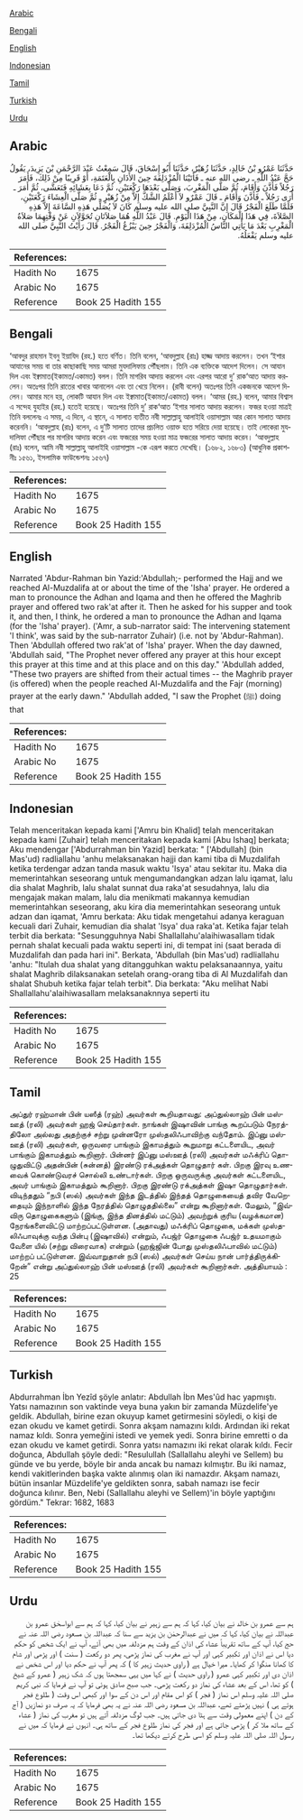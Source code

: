 [Arabic](#arabic)

[Bengali](#bengali)

[English](#english)

[Indonesian](#indonesian)

[Tamil](#tamil)

[Turkish](#turkish)

[Urdu](#urdu)

## Arabic


<div dir="rtl" lang="ar" style={{fontSize:'larger',backgroundColor:'#f8f9fa',padding:20}}>
حَدَّثَنَا عَمْرُو بْنُ خَالِدٍ، حَدَّثَنَا زُهَيْرٌ، حَدَّثَنَا أَبُو إِسْحَاقَ، قَالَ سَمِعْتُ عَبْدَ الرَّحْمَنِ بْنَ يَزِيدَ، يَقُولُ حَجَّ عَبْدُ اللَّهِ ـ رضى الله عنه ـ فَأَتَيْنَا الْمُزْدَلِفَةَ حِينَ الأَذَانِ بِالْعَتَمَةِ، أَوْ قَرِيبًا مِنْ ذَلِكَ، فَأَمَرَ رَجُلاً فَأَذَّنَ وَأَقَامَ، ثُمَّ صَلَّى الْمَغْرِبَ، وَصَلَّى بَعْدَهَا رَكْعَتَيْنِ، ثُمَّ دَعَا بِعَشَائِهِ فَتَعَشَّى، ثُمَّ أَمَرَ ـ أُرَى رَجُلاً ـ فَأَذَّنَ وَأَقَامَ ـ قَالَ عَمْرٌو لاَ أَعْلَمُ الشَّكَّ إِلاَّ مِنْ زُهَيْرٍ ـ ثُمَّ صَلَّى الْعِشَاءَ رَكْعَتَيْنِ، فَلَمَّا طَلَعَ الْفَجْرُ قَالَ إِنَّ النَّبِيَّ صلى الله عليه وسلم كَانَ لاَ يُصَلِّي هَذِهِ السَّاعَةَ إِلاَّ هَذِهِ الصَّلاَةَ، فِي هَذَا الْمَكَانِ، مِنْ هَذَا الْيَوْمِ‏.‏ قَالَ عَبْدُ اللَّهِ هُمَا صَلاَتَانِ تُحَوَّلاَنِ عَنْ وَقْتِهِمَا صَلاَةُ الْمَغْرِبِ بَعْدَ مَا يَأْتِي النَّاسُ الْمُزْدَلِفَةَ، وَالْفَجْرُ حِينَ يَبْزُغُ الْفَجْرُ‏.‏ قَالَ رَأَيْتُ النَّبِيَّ صلى الله عليه وسلم يَفْعَلُهُ‏.‏
</div>
<div style={{backgroundColor:'#f8f9fa',padding:20, marginBottom: 10}}><table> <thead> <tr> <th>References:</th> <th></th> </tr> </thead> <tbody><tr><td>Hadith No</td><td>1675</td></tr><tr><td>Arabic No</td><td>1675</td></tr><tr><td>Reference</td><td>Book 25 Hadith 155</td></tr></tbody></table></div>

## Bengali


<div dir="ltr" lang="bn" style={{fontSize:'larger',backgroundColor:'#f8f9fa',padding:20}}>
‘আবদুর রাহমান ইবনু ইয়াযিদ (রহ.) হতে বর্ণিত। তিনি বলেন, ‘আবদুল্লাহ (রাঃ) হাজ্জ আদায় করলেন। তখন ‘ইশার আযানের সময় বা তার কাছাকাছি সময় আমরা মুযদালিফায় পৌঁছলাম। তিনি এক ব্যক্তিকে আদেশ দিলেন। সে আযান দিল এবং ইক্বামাত(ইকামত/একামত) বলল। তিনি মাগরিব আদায় করলেন এবং এরপর আরো দু’ রাক‘আত আদায় করলেন। অতঃপর তিনি রাতের খাবার আনালেন এবং তা খেয়ে নিলেন। (রাবী বলেন) অতঃপর তিনি একজনকে আদেশ দিলেন। আমার মনে হয়, লোকটি আযান দিল এবং ইক্বামাত(ইকামত/একামত) বলল। ‘আমর (রহ.) বলেন, আমার বিশ্বাস এ সন্দেহ যুহাইর (রহ.) হতেই হয়েছে। অতঃপর তিনি দু’ রাক‘আত ‘ইশার সালাত আদায় করলেন। ফজর হওয়া মাত্রই তিনি বললেনঃ এ সময়, এ দিনে, এ স্থানে, এ সালাত ব্যতীত নবী সাল্লাল্লাহু আলাইহি ওয়াসাল্লাম আর কোন সালাত আদায় করেননি। ‘আবদুল্লাহ (রাঃ) বলেন, এ দু’টি সালাত তাদের প্রচলিত ওয়াক্ত হতে সরিয়ে দেয়া হয়েছে। তাই লোকেরা মুযদালিফা পৌঁছার পর মাগরিব আদায় করেন এবং ফজরের সময় হওয়া মাত্র ফজরের সালাত আদায় করেন। ‘আবদুল্লাহ (রাঃ) বলেন, আমি নবী সাল্লাল্লাহু আলাইহি ওয়াসাল্লাম -কে এরূপ করতে দেখেছি। (১৬৮২, ১৬৮৩) (আধুনিক প্রকাশনীঃ ১৫৬১, ইসলামিক ফাউন্ডেশনঃ ১৫৬৭)
</div>
<div style={{backgroundColor:'#f8f9fa',padding:20, marginBottom: 10}}><table> <thead> <tr> <th>References:</th> <th></th> </tr> </thead> <tbody><tr><td>Hadith No</td><td>1675</td></tr><tr><td>Arabic No</td><td>1675</td></tr><tr><td>Reference</td><td>Book 25 Hadith 155</td></tr></tbody></table></div>

## English


<div dir="ltr" lang="en" style={{fontSize:'larger',backgroundColor:'#f8f9fa',padding:20}}>
Narrated 'Abdur-Rahman bin Yazid:'Abdullah;- performed the Hajj and we reached Al-Muzdalifa at or about the time of the 'Isha' prayer. He ordered a man to pronounce the Adhan and Iqama and then he offered the Maghrib prayer and offered two rak'at after it. Then he asked for his supper and took it, and then, I think, he ordered a man to pronounce the Adhan and Iqama (for the 'Isha' prayer). ('Amr, a sub-narrator said: The intervening statement 'I think', was said by the sub-narrator Zuhair) (i.e. not by 'Abdur-Rahman). Then 'Abdullah offered two rak'at of 'Isha' prayer. When the day dawned, 'Abdullah said, "The Prophet never offered any prayer at this hour except this prayer at this time and at this place and on this day." 'Abdullah added, "These two prayers are shifted from their actual times -- the Maghrib prayer (is offered) when the people reached Al-Muzdalifa and the Fajr (morning) prayer at the early dawn." 'Abdullah added, "I saw the Prophet (ﷺ) doing that
</div>
<div style={{backgroundColor:'#f8f9fa',padding:20, marginBottom: 10}}><table> <thead> <tr> <th>References:</th> <th></th> </tr> </thead> <tbody><tr><td>Hadith No</td><td>1675</td></tr><tr><td>Arabic No</td><td>1675</td></tr><tr><td>Reference</td><td>Book 25 Hadith 155</td></tr></tbody></table></div>

## Indonesian


<div dir="ltr" lang="id" style={{fontSize:'larger',backgroundColor:'#f8f9fa',padding:20}}>
Telah menceritakan kepada kami ['Amru bin Khalid] telah menceritakan kepada kami [Zuhair] telah menceritakan kepada kami [Abu Ishaq] berkata; Aku mendengar ['Abdurrahman bin Yazid] berkata: " ['Abdullah] (bin Mas'ud) radliallahu 'anhu melaksanakan hajji dan kami tiba di Muzdalifah ketika terdengar adzan tanda masuk waktu 'Isya' atau sekitar itu. Maka dia memerintahkan seseorang untuk mengumandangkan adzan lalu iqamat, lalu dia shalat Maghrib, lalu shalat sunnat dua raka'at sesudahnya, lalu dia mengajak makan malam, lalu dia menikmati makannya kemudian memerintahkan seseorang, aku kira dia memerintahkan seseorang untuk adzan dan iqamat, 'Amru berkata: Aku tidak mengetahui adanya keraguan kecuali dari Zuhair, kemudian dia shalat 'Isya' dua raka'at. Ketika fajar telah terbit dia berkata: "Sesungguhnya Nabi Shallallahu'alaihiwasallam tidak pernah shalat kecuali pada waktu seperti ini, di tempat ini (saat berada di Muzdalifah dan pada hari ini". Berkata, 'Abdullah (bin Mas'ud) radliallahu 'anhu: "Itulah dua shalat yang ditangguhkan waktu pelaksanaannya, yaitu shalat Maghrib dilaksanakan setelah orang-orang tiba di Al Muzdalifah dan shalat Shubuh ketika fajar telah terbit". Dia berkata: "Aku melihat Nabi Shallallahu'alaihiwasallam melaksanaknnya seperti itu
</div>
<div style={{backgroundColor:'#f8f9fa',padding:20, marginBottom: 10}}><table> <thead> <tr> <th>References:</th> <th></th> </tr> </thead> <tbody><tr><td>Hadith No</td><td>1675</td></tr><tr><td>Arabic No</td><td>1675</td></tr><tr><td>Reference</td><td>Book 25 Hadith 155</td></tr></tbody></table></div>

## Tamil


<div dir="ltr" lang="ta" style={{fontSize:'larger',backgroundColor:'#f8f9fa',padding:20}}>
அப்துர் ரஹ்மான் பின் யஸீத் (ரஹ்) அவர்கள் கூறியதாவது: அப்துல்லாஹ் பின் மஸ்ஊத் (ரலி) அவர்கள் ஹஜ் செய்தார்கள். நாங்கள் இஷாவின் பாங்கு கூறப்படும் நேரத்திலோ அல்லது அதற்குச் சற்று முன்னரோ முஸ்தலிஃபாவிற்கு வந்தோம். இப்னு மஸ்ஊத் (ரலி) அவர்கள், ஒருவரை பாங்கும் இகாமத்தும் கூறுமாறு கட்டளையிட, அவர் பாங்கும் இகாமத்தும் கூறினார். பின்னர் இப்னு மஸ்ஊத் (ரலி) அவர்கள் மஃக்ரிப் தொழுதுவிட்டு அதன்பின் (சுன்னத்) இரண்டு ரக்அத்கள் தொழுதார் கள். பிறகு இரவு உணவைக் கொண்டுவரச் சொல்லி உண்டார்கள். பிறகு ஒருவருக்கு அவர்கள் கட்டளையிட, அவர் பாங்கும் இகாமத்தும் கூறினார். பிறகு இரண்டு ரக்அத்கள் இஷா தொழுதார்கள். விடிந்ததும் “நபி (ஸல்) அவர்கள் இந்த இடத்தில் இந்தத் தொழுகையைத் தவிர வேறெதையும் இந்நாளில் இந்த நேரத்தில் தொழுததில்லை” என்று கூறினார்கள். மேலும், “இவ்விரு தொழுகைகளும் (இங்கு, இந்த தினத்தில் மட்டும்) அவற்றுக் குரிய (வழக்கமான) நேரங்களைவிட்டு மாற்றப்பட்டுள்ளன. (அதாவது) மஃக்ரிப் தொழுகை, மக்கள் முஸ்தலிஃபாவுக்கு வந்த பின்பு (இஷாவில்) என்றும், ஃபஜ்ர் தொழுகை ஃபஜ்ர் உதயமாகும் வேளை யில் (சற்று விரைவாக) என்றும் (ஹஜ்ஜின் போது முஸ்தலிஃபாவில் மட்டும்) மாற்றப் பட்டுள்ளன. இவ்வாறுதான் நபி (ஸல்) அவர்கள் செய்ய நான் பார்த்திருக்கிறேன்” என்று அப்துல்லாஹ் பின் மஸ்ஊத் (ரலி) அவர்கள் கூறினார்கள். அத்தியாயம் : 25
</div>
<div style={{backgroundColor:'#f8f9fa',padding:20, marginBottom: 10}}><table> <thead> <tr> <th>References:</th> <th></th> </tr> </thead> <tbody><tr><td>Hadith No</td><td>1675</td></tr><tr><td>Arabic No</td><td>1675</td></tr><tr><td>Reference</td><td>Book 25 Hadith 155</td></tr></tbody></table></div>

## Turkish


<div dir="ltr" lang="tr" style={{fontSize:'larger',backgroundColor:'#f8f9fa',padding:20}}>
Abdurrahman İbn Yezîd şöyle anlatır: Abdullah İbn Mes'ûd hac yapmıştı. Yatsı namazının son vaktinde veya buna yakın bir zamanda Müzdelife'ye geldik. Abdullah, birine ezan okuyup kamet getirmesini söyledi, o kişi de ezan okudu ve kamet getirdi. Sonra akşam namazını kıldı. Ardından iki rekat namaz kıldı. Sonra yemeğini istedi ve yemek yedi. Sonra birine emretti o da ezan okudu ve kamet getirdi. Sonra yatsı namazını iki rekat olarak kıldı. Fecir doğunca, Abdullah şöyle dedi: "Resulullah (Sallallahu aleyhi ve Sellem) bu günde ve bu yerde, böyle bir anda ancak bu namazı kılmıştır. Bu iki namaz, kendi vakitle­rinden başka vakte alınmış olan iki namazdır. Akşam namazı, bütün insanlar Müzdelife'ye geldikten sonra, sabah namazı ise fecir doğunca kılınır. Ben, Nebi (Sallallahu aleyhi ve Sellem)'in böyle yaptığını gördüm." Tekrar: 1682, 1683
</div>
<div style={{backgroundColor:'#f8f9fa',padding:20, marginBottom: 10}}><table> <thead> <tr> <th>References:</th> <th></th> </tr> </thead> <tbody><tr><td>Hadith No</td><td>1675</td></tr><tr><td>Arabic No</td><td>1675</td></tr><tr><td>Reference</td><td>Book 25 Hadith 155</td></tr></tbody></table></div>

## Urdu


<div dir="rtl" lang="ur" style={{fontSize:'larger',backgroundColor:'#f8f9fa',padding:20}}>
ہم سے عمرو بن خالد نے بیان کیا، کہا کہ ہم سے زہیر نے بیان کیا، کہا کہ ہم سے ابواسحٰق عمرو بن عبداللہ نے بیان کیا، کہا کہ میں نے عبدالرحمٰن بن یزید سے سنا کہ عبداللہ بن مسعود رضی اللہ عنہ نے حج کیا، آپ کے ساتھ تقریباً عشاء کی اذان کے وقت ہم مزدلفہ میں بھی آئے، آپ نے ایک شخص کو حکم دیا اس نے اذان اور تکبیر کہی اور آپ نے مغرب کی نماز پڑھی، پھر دو رکعت ( سنت ) اور پڑھی اور شام کا کھانا منگوا کر کھایا۔ میرا خیال ہے ( راوی حدیث زہیر کا ) کہ پھر آپ نے حکم دیا اور اس شخص نے اذان دی اور تکبیر کہی عمرو ( راوی حدیث ) نے کہا میں یہی سمجھتا ہوں کہ شک زہیر ( عمرو کے شیخ ) کو تھا، اس کے بعد عشاء کی نماز دو رکعت پڑھی۔ جب صبح صادق ہوئی تو آپ نے فرمایا کہ نبی کریم صلی اللہ علیہ وسلم اس نماز ( فجر ) کو اس مقام اور اس دن کے سوا اور کبھی اس وقت ( طلوع فجر ہوتے ہی ) نہیں پڑھتے تھے، عبداللہ بن مسعود رضی اللہ عنہ نے یہ بھی فرمایا کہ یہ صرف دو نمازیں ( آج کے دن ) اپنے معمولی وقت سے ہٹا دی جاتی ہیں۔ جب لوگ مزدلفہ آتے ہیں تو مغرب کی نماز ( عشاء کے ساتھ ملا کر ) پڑھی جاتی ہے اور فجر کی نماز طلوع فجر کے ساتھ ہی۔ انہوں نے فرمایا کہ میں نے رسول اللہ صلی اللہ علیہ وسلم کو اسی طرح کرتے دیکھا تھا۔
</div>
<div style={{backgroundColor:'#f8f9fa',padding:20, marginBottom: 10}}><table> <thead> <tr> <th>References:</th> <th></th> </tr> </thead> <tbody><tr><td>Hadith No</td><td>1675</td></tr><tr><td>Arabic No</td><td>1675</td></tr><tr><td>Reference</td><td>Book 25 Hadith 155</td></tr></tbody></table></div>